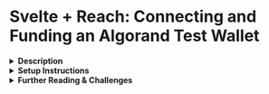 # Svelte + Reach: Connecting and Funding an Algorand Test Wallet 

<details><summary><strong>Description</strong></summary>
<p>  

To follow along and create the above repository, please see the [companion tutorial video.](https://youtu.be/Fvfw5-Jh52s) However, if you prefer tutorials in an article format you can find a companion tutorial article [here.](https://cbauna1.medium.com/connecting-funding-an-algorand-test-wallet-from-a-svelte-reach-application-6e3166462436)

This application is a showcase of connecting a Svelte application to an Algorand testnet using Reach and the Algosigner extension. It features connecting to a test wallet and then funding that test wallet with fake funds for use in testing contracts. I kept it rather simple to serve as a bite-sized introduction to dapp development by way of a feature common across many dapps during development.
</p>
</details>
<details><summary><strong>Setup Instructions</strong></summary>
<p>

- clone the repository
- open a terminal to the `reach-svelte-test` folder 
- from there run the command `yarn install`
- once that has completed run `cd src`
- (if on Windows) run the `wsl` command to switch over to linux
- run the `curl https://raw.githubusercontent.com/reach-sh/reach-lang/master/reach -o reach ; chmod +x reach` command to download reach into the src folder
- run the `./reach version` command to ensure it installed
- run the `REACH_CONNECTOR_MODE=ALGO ./reach devnet` command to start the testnet
- start up a new terminal and navigate to the `reach-svelte-test` folder 
- now run the `yarn dev` command to run the applications frontend
- navigate to the localhost link given by the above command to view the application

</p>
</details>

<details><summary><strong>Further Reading & Challenges</strong></summary>
<p>  

If you are just getting started with dapp development, I highly recommend the [Reach tutorial](https://docs.reach.sh/tut.html). It will show you the foundation of contract creation using Reach and go from contract interaction through the cli back here to the frontend by the end of the tutorial.  

If after that you’d like a bit of a challenge, [Reach has a ton of dapp examples](https://github.com/reach-sh/reach-lang/tree/master/examples) that haven’t been turned into web applications yet; taking the time to transcribe them instead of just copy and pasting them will increase your familiarity with the Reach contract language while connecting those contracts to the frontend will increase your familiarity with the workflow of dapp development.
</p>
</details>